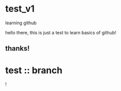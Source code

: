 # test_v1
learning github


hello there,
  this is just a test to learn basics of github!

thanks!
-----------------------------
test :: branch
=======
!

